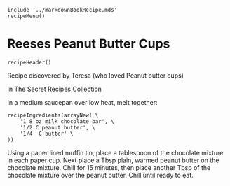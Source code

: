 ~~~ markdown-script
include '../markdownBookRecipe.mds'
recipeMenu()
~~~

# Reeses Peanut Butter Cups

~~~ markdown-script
recipeHeader()
~~~

Recipe discovered by Teresa (who loved Peanut butter cups)

In The Secret Recipes Collection

In a medium saucepan over low heat, melt together:

~~~ markdown-script
recipeIngredients(arrayNew( \
    '1 8 oz milk chocolate bar', \
    '1/2 C peanut butter', \
    '1/4  C butter' \
))
~~~

Using a paper lined muffin tin, place a tablespoon of the chocolate mixture in each paper cup. Next
place a Tbsp plain, warmed peanut butter on the chocolate mixture. Chill for 15 minutes, then place
another Tbsp of the chocolate mixture over the peanut butter. Chill until ready to eat.
